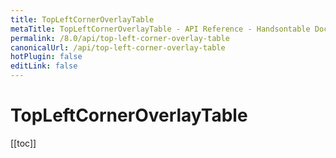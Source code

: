 ```yaml
---
title: TopLeftCornerOverlayTable
metaTitle: TopLeftCornerOverlayTable - API Reference - Handsontable Documentation
permalink: /8.0/api/top-left-corner-overlay-table
canonicalUrl: /api/top-left-corner-overlay-table
hotPlugin: false
editLink: false
---
```


# TopLeftCornerOverlayTable

[[toc]]

